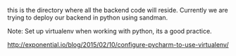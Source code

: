 this is the directory where all the backend code will reside. Currently we are trying to deploy our backend in python using sandman.

Note: Set up virtualenv when working with python, its a good practice.

http://exponential.io/blog/2015/02/10/configure-pycharm-to-use-virtualenv/